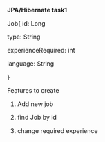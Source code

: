 **JPA/Hibernate task1**


Job{
id: Long

type: String

experienceRequired: int

language: String

}




Features to create


1) Add new job 

2) find Job by id

3) change required experience


